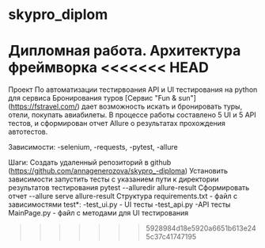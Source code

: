 # skypro_diplom
Дипломная работа. Архитектура фреймворка
<<<<<<< HEAD
=======
Проект По автоматизации тестирвоания API и UI тестирования на python для сервиса Бронирования туров
[Сервис "Fun & sun"] (https://fstravel.com/) дает возможность искать и бронировать туры, отели, покупать авиабилеты. В процессе работы составлено 5 UI и 5 API тестов, и сформирован отчет Allure о результатах прохождения автотестов.

Зависимости:
-selenium, -requests, -pytest, -allure

Шаги:
Создать удаленный репозиторий в github (https://github.com/annagenerozova/skypro_-diploma)
Установить зависимости
запустить тесты с указанием пути к директории результатов тестирования pytest --alluredir allure-result
Сформировать отчет --allure serve allure-result
Структура
requirements.txt - файл с зависимостями
test*: -test_ui.py - UI тесты -test_api.py -API тесты
MainPage.py - файл с методами для UI тестирования
>>>>>>> 5928984d18e5920a6651b613e245c37c41747195
